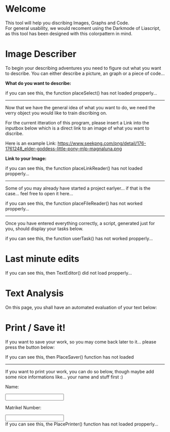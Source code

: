 <!--
author:   Naumann Marco

email:    marconaumann@t-online.de

version:  0.0.1

language: en

narrator: US English Female

script: http://localhost:3000/home/imageDescriberFunctions.js
script: http://localhost:3000/home/ImageDescriber.js
script: http://localhost:3000/home/userTasks.js  

link: http://localhost:3000/home/style.css
link: http://localhost:3000/home/print.css

script: https://cdn.jsdelivr.net/gh/kaptn-seebar/english-lia@latest/base.js
import: https://raw.githubusercontent.com/liaTemplates/TextAnalysis/main/README.md

test: @Textanalysis.FULL

comment:  This is a small tool, which will help the user to learn how to propperly describe an image, a piece of code, or an graph.
-->

# Welcome
This tool will help you discribing Images, Graphs and Code.<br>
For general usability, we would recoment using the Darkmode of Liascript, as this tool has been designed with this colorpattern in mind.

# Image Describer

To begin your describing adventures you need to figure out what you want to describe.
You can either describe a picture, an graph or a piece of code...

**What do you want to describe:**

<div id="TypeSelectorPlace">if you can see this, the function placeSelect() has not loaded propperly...</div>

<script>placeSelect();</script>

---
Now that we have the general idea of what you want to do, we need the verry object you would like to train discribing on.  

For the current itteration of this program, please insert a Link into the inputbox below which is a direct link to an image of what you want to discribe.

Here is an example Link: https://www.seekpng.com/png/detail/176-1761248_elder-goddess-little-pony-mlp-magnaluna.png 

**Link to your Image:**
<div id="ImageLinkPlace">if you can see this, the function placeLinkReader() has not loaded propperly... </div>

<script>placeLinkReader();</script>

---
Some of you may already have started a project earlyer... if that is the case... feel free to open it here...
<div id="FileReaderPlace">if you can see this, the function placeFileReader() has not worked propperly...</div>

<script>placeFileReader()</script>

---

Once you have entered everything correctly, a script, generated just for you, should display your tasks below.

<div id="UserTaskPlace">if you can see this, the function userTask() has not worked propperly...</div>

<script modify="false"> 
setTimeout(function() {
    document.getElementById("UserTaskPlace").innerHTML = "";
    document.getElementById("LaunchButton").onclick = function() {
        ImgUrlLink = document.getElementById("LinkTextBox").value;
        send.liascript(userTask());
    }
    document.getElementById("LinkTextBox").addEventListener("change", function() {
        ImgUrlLink = document.getElementById("LinkTextBox").value;
        send.liascript(userTask());
    });
    if(ImgUrlLink != undefined){
        send.liascript(userTask());
    }

}, 1000);
"";
</script>

# Last minute edits

<div id="TextEditor">If you can see this, then TextEditor() did not load propperly... </div>

<script>TextEditor()</script>

# Text Analysis

On this page, you shall have an automated evaluation of your text below:
<div id="TestPlace"></div>

<script> PlaceTest() </script>

# Print / Save it!

If you want to save your work, so you may come back later to it... please press the button below:
<div id="Saver">If you can see this, then PlaceSaver() function has not loaded</div>
<script>PlaceSaver()</script>

---

If you want to print your work, you can do so below, though maybe add some nice informations like... your name and stuff first :)

Name:

<input id="NameBox" oninput="OnNameChange(this)">

Matrikel Number: 

<input id="MatBox" oninput="OnNameChange(this)">



<div id="Printer">If you can see this, the PlacePrinter() function has not loaded propperly...</div>

<script> PlacePrinter() </script>



